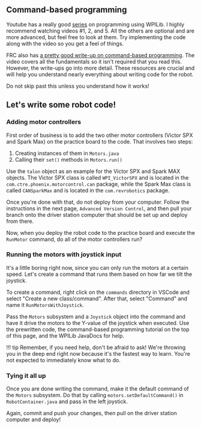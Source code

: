 ## Command-based programming

Youtube has a really good [series](https://www.youtube.com/channel/UCmJAoN-yI6AJDv7JJ3372yg/videos) on programming using WPILib. I highly recommend watching videos #1, 2, and 5. All the others are optional and are more advanced, but feel free to look at them. Try implementing the code along with the video so you get a feel of things.

FRC also has [a pretty good write-up on command-based programming](https://docs.wpilib.org/en/latest/docs/software/commandbased/index.html). The video covers all the fundamentals so it isn't required that you read this. However, the write-ups go into more detail. These resources are crucial and will help you understand nearly everything about writing code for the robot. 

Do not skip past this unless you understand how it works!

## Let's write some robot code!

### Adding motor controllers

First order of business is to add the two other motor controllers (Victor SPX and Spark Max) on the practice board to the code. That involves two steps:

1. Creating instances of them in `Motors.java`
2. Calling their `set()` methods in `Motors.run()`

Use the `talon` object as an example for the Victor SPX and Spark MAX objects. The Victor SPX class is called `WPI_VictorSPX` and is located in the `com.ctre.phoenix.motorcontrol.can` package, while the Spark Max class is called `CANSparkMax` and is located in the `com.revrobotics` package.

Once you're done with that, do not deploy from your computer. Follow the instructions in the next page, `Advanced Version Control`, and then pull your branch onto the driver station computer that should be set up and deploy from there.

Now, when you deploy the robot code to the practice board and execute the `RunMotor` command, do all of the motor controllers run?

### Running the motors with joystick input

It's a little boring right now, since you can only run the motors at a certain speed. Let's create a command that runs them based on how far we tilt the joystick.

To create a command, right click on the `commands` directory in VSCode and select "Create a new class/command". After that, select "Command" and name it `RunMotorsWithJoystick`.

Pass the `Motors` subsystem and a `Joystick` object into the command and have it drive the motors to the Y-value of the joystick when executed. Use the prewritten code, the command-based programming tutorial on the top of this page, and the WPILib JavaDocs for help. 

!!! tip
    Remember, if you need help, don't be afraid to ask! We're throwing you in the deep end right now because it's the fastest way to learn. You're not expected to immediately know what to do.

### Tying it all up

Once you are done writing the command, make it the default command of the `Motors` subsystem. Do that by calling `motors.setDefaultCommand()` in `RobotContainer.java` and pass in the left joystick.

Again, commit and push your changes, then pull on the driver station computer and deploy!
